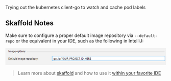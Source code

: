 Trying out the kubernetes client-go to watch and cache pod labels

## Skaffold Notes

Make sure to configure a proper default image repository via `--default-repo` or the equivalent in your IDE, such as the following in IntelliJ:

![](docs/intellij-skaffold-default-repo-config.png)

> Learn more about [skaffold](https://skaffold.dev/) and how to use it [within your favorite IDE](https://cloud.google.com/code/)
